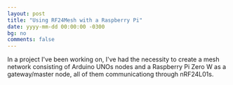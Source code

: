 ```yaml
---
layout: post
title: "Using RF24Mesh with a Raspberry Pi"
date: yyyy-mm-dd 00:00:00 -0300
bg: no
comments: false
---
```


In a project I've been working on, I've had the necessity to create a mesh network consisting of Arduino UNOs nodes and a Raspberry Pi Zero W as a gateway/master node, all of them communicationg through nRF24L01s.